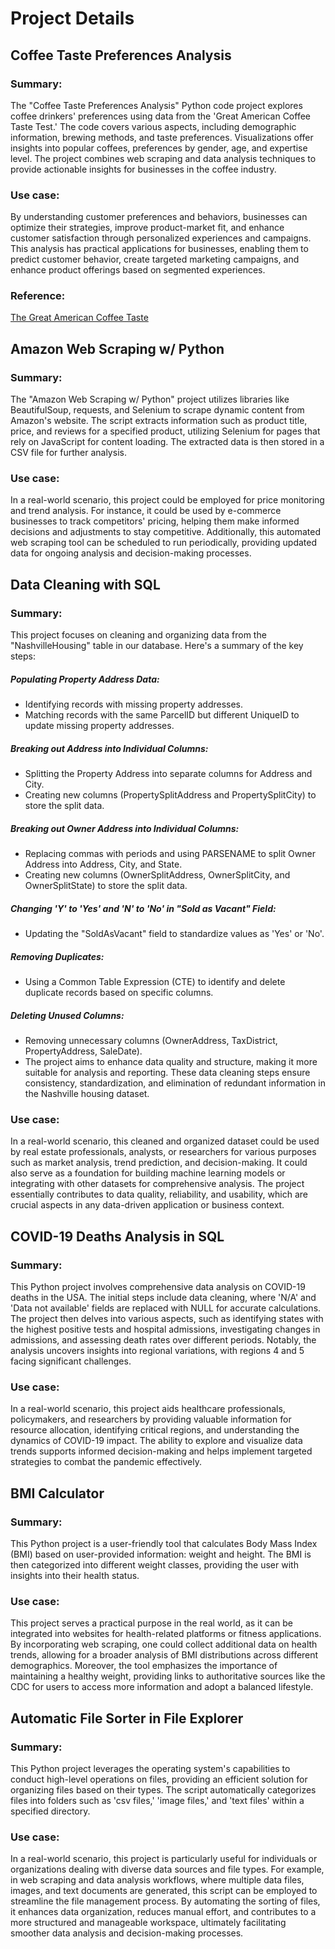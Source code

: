 # Project Details

## Coffee Taste Preferences Analysis

### Summary:
The "Coffee Taste Preferences Analysis" Python code project explores coffee drinkers' preferences using data from the 'Great American Coffee Taste Test.' The code covers various aspects, including demographic information, brewing methods, and taste preferences. Visualizations offer insights into popular coffees, preferences by gender, age, and expertise level. The project combines web scraping and data analysis techniques to provide actionable insights for businesses in the coffee industry.

### Use case:
By understanding customer preferences and behaviors, businesses can optimize their strategies, improve product-market fit, and enhance customer satisfaction through personalized experiences and campaigns. This analysis has practical applications for businesses, enabling them to predict customer behavior, create targeted marketing campaigns, and enhance product offerings based on segmented experiences.

### Reference:
[The Great American Coffee Taste](https://cometeer.com/pages/the-great-american-coffee-taste-test)

## Amazon Web Scraping w/ Python

### Summary:
The "Amazon Web Scraping w/ Python" project utilizes libraries like BeautifulSoup, requests, and Selenium to scrape dynamic content from Amazon's website. The script extracts information such as product title, price, and reviews for a specified product, utilizing Selenium for pages that rely on JavaScript for content loading. The extracted data is then stored in a CSV file for further analysis.

### Use case:
In a real-world scenario, this project could be employed for price monitoring and trend analysis. For instance, it could be used by e-commerce businesses to track competitors' pricing, helping them make informed decisions and adjustments to stay competitive. Additionally, this automated web scraping tool can be scheduled to run periodically, providing updated data for ongoing analysis and decision-making processes.

## Data Cleaning with SQL

### Summary:
This project focuses on cleaning and organizing data from the "NashvilleHousing" table in our database. Here's a summary of the key steps:

##### Populating Property Address Data:
* Identifying records with missing property addresses.
* Matching records with the same ParcelID but different UniqueID to update missing property addresses.
##### Breaking out Address into Individual Columns:
* Splitting the Property Address into separate columns for Address and City.
* Creating new columns (PropertySplitAddress and PropertySplitCity) to store the split data.
##### Breaking out Owner Address into Individual Columns:
* Replacing commas with periods and using PARSENAME to split Owner Address into Address, City, and State.
* Creating new columns (OwnerSplitAddress, OwnerSplitCity, and OwnerSplitState) to store the split data.
##### Changing 'Y' to 'Yes' and 'N' to 'No' in "Sold as Vacant" Field:
* Updating the "SoldAsVacant" field to standardize values as 'Yes' or 'No'.
##### Removing Duplicates:
* Using a Common Table Expression (CTE) to identify and delete duplicate records based on specific columns.
##### Deleting Unused Columns:
* Removing unnecessary columns (OwnerAddress, TaxDistrict, PropertyAddress, SaleDate).
* The project aims to enhance data quality and structure, making it more suitable for analysis and reporting. These data cleaning steps ensure consistency, standardization, and elimination of redundant information in the Nashville housing dataset.

### Use case:
In a real-world scenario, this cleaned and organized dataset could be used by real estate professionals, analysts, or researchers for various purposes such as market analysis, trend prediction, and decision-making. It could also serve as a foundation for building machine learning models or integrating with other datasets for comprehensive analysis. The project essentially contributes to data quality, reliability, and usability, which are crucial aspects in any data-driven application or business context.

## COVID-19 Deaths Analysis in SQL

### Summary:
This Python project involves comprehensive data analysis on COVID-19 deaths in the USA. The initial steps include data cleaning, where 'N/A' and 'Data not available' fields are replaced with NULL for accurate calculations. The project then delves into various aspects, such as identifying states with the highest positive tests and hospital admissions, investigating changes in admissions, and assessing death rates over different periods. Notably, the analysis uncovers insights into regional variations, with regions 4 and 5 facing significant challenges.

### Use case:
In a real-world scenario, this project aids healthcare professionals, policymakers, and researchers by providing valuable information for resource allocation, identifying critical regions, and understanding the dynamics of COVID-19 impact. The ability to explore and visualize data trends supports informed decision-making and helps implement targeted strategies to combat the pandemic effectively.

## BMI Calculator

### Summary:
This Python project is a user-friendly tool that calculates Body Mass Index (BMI) based on user-provided information: weight and height. The BMI is then categorized into different weight classes, providing the user with insights into their health status.

### Use case:
This project serves a practical purpose in the real world, as it can be integrated into websites for health-related platforms or fitness applications. By incorporating web scraping, one could collect additional data on health trends, allowing for a broader analysis of BMI distributions across different demographics. Moreover, the tool emphasizes the importance of maintaining a healthy weight, providing links to authoritative sources like the CDC for users to access more information and adopt a balanced lifestyle.

## Automatic File Sorter in File Explorer

### Summary:
This Python project leverages the operating system's capabilities to conduct high-level operations on files, providing an efficient solution for organizing files based on their types. The script automatically categorizes files into folders such as 'csv files,' 'image files,' and 'text files' within a specified directory.

### Use case:
In a real-world scenario, this project is particularly useful for individuals or organizations dealing with diverse data sources and file types. For example, in web scraping and data analysis workflows, where multiple data files, images, and text documents are generated, this script can be employed to streamline the file management process. By automating the sorting of files, it enhances data organization, reduces manual effort, and contributes to a more structured and manageable workspace, ultimately facilitating smoother data analysis and decision-making processes.

